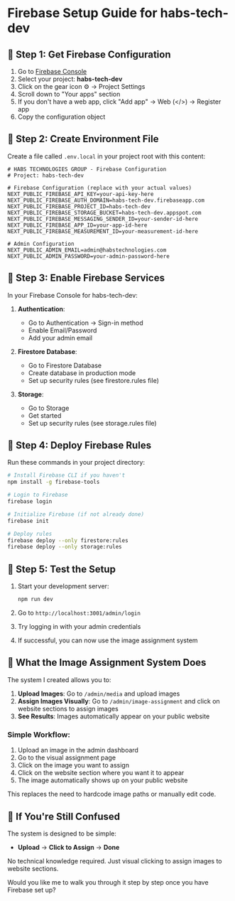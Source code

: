 # Firebase Setup Guide for habs-tech-dev

## 🔧 **Step 1: Get Firebase Configuration**

1. Go to [Firebase Console](https://console.firebase.google.com/)
2. Select your project: **habs-tech-dev**
3. Click on the gear icon ⚙️ → Project Settings
4. Scroll down to "Your apps" section
5. If you don't have a web app, click "Add app" → Web (</>) → Register app
6. Copy the configuration object

## 🔧 **Step 2: Create Environment File**

Create a file called `.env.local` in your project root with this content:

```env
# HABS TECHNOLOGIES GROUP - Firebase Configuration
# Project: habs-tech-dev

# Firebase Configuration (replace with your actual values)
NEXT_PUBLIC_FIREBASE_API_KEY=your-api-key-here
NEXT_PUBLIC_FIREBASE_AUTH_DOMAIN=habs-tech-dev.firebaseapp.com
NEXT_PUBLIC_FIREBASE_PROJECT_ID=habs-tech-dev
NEXT_PUBLIC_FIREBASE_STORAGE_BUCKET=habs-tech-dev.appspot.com
NEXT_PUBLIC_FIREBASE_MESSAGING_SENDER_ID=your-sender-id-here
NEXT_PUBLIC_FIREBASE_APP_ID=your-app-id-here
NEXT_PUBLIC_FIREBASE_MEASUREMENT_ID=your-measurement-id-here

# Admin Configuration
NEXT_PUBLIC_ADMIN_EMAIL=admin@habstechnologies.com
NEXT_PUBLIC_ADMIN_PASSWORD=your-admin-password-here
```

## 🔧 **Step 3: Enable Firebase Services**

In your Firebase Console for habs-tech-dev:

1. **Authentication**:
   - Go to Authentication → Sign-in method
   - Enable Email/Password
   - Add your admin email

2. **Firestore Database**:
   - Go to Firestore Database
   - Create database in production mode
   - Set up security rules (see firestore.rules file)

3. **Storage**:
   - Go to Storage
   - Get started
   - Set up security rules (see storage.rules file)

## 🔧 **Step 4: Deploy Firebase Rules**

Run these commands in your project directory:

```bash
# Install Firebase CLI if you haven't
npm install -g firebase-tools

# Login to Firebase
firebase login

# Initialize Firebase (if not already done)
firebase init

# Deploy rules
firebase deploy --only firestore:rules
firebase deploy --only storage:rules
```

## 🔧 **Step 5: Test the Setup**

1. Start your development server:
   ```bash
   npm run dev
   ```

2. Go to `http://localhost:3001/admin/login`
3. Try logging in with your admin credentials
4. If successful, you can now use the image assignment system

## 🎯 **What the Image Assignment System Does**

The system I created allows you to:

1. **Upload Images**: Go to `/admin/media` and upload images
2. **Assign Images Visually**: Go to `/admin/image-assignment` and click on website sections to assign images
3. **See Results**: Images automatically appear on your public website

### **Simple Workflow:**
1. Upload an image in the admin dashboard
2. Go to the visual assignment page
3. Click on the image you want to assign
4. Click on the website section where you want it to appear
5. The image automatically shows up on your public website

This replaces the need to hardcode image paths or manually edit code.

## 🚨 **If You're Still Confused**

The system is designed to be simple:
- **Upload** → **Click to Assign** → **Done**

No technical knowledge required. Just visual clicking to assign images to website sections.

Would you like me to walk you through it step by step once you have Firebase set up?



